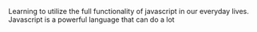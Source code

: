 Learning to utilize the full functionality of javascript in our everyday lives.
Javascript is a powerful language that can do a lot
